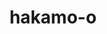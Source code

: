 ---
id: 783
title: hakamo-o
types: [dragon,fighting]
image: https://raw.githubusercontent.com/PokeAPI/sprites/master/sprites/pokemon/783.png
---